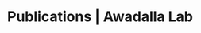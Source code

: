 ---
title: Publications | Awadalla Lab
permalink: /publications/
published: false
isPublic_b: true

publicationType_txt: journal
title_txt: "Variation in genome-wide mutation rates within and between human families."
pmid_tl: 21666693
publishDate_tdt: "2011-06-12T07:23:33.000Z"
journalTitle_txt: "Nature genetics"
volume_tpl: 43
issue_tpl: 7
doi_txt: "10.1038/ng.862"
authors_list: 
  - author_txt: "Conrad DF"
  - author_txt: "Keebler JE"
  - author_txt: "DePristo MA"
  - author_txt: "Lindsay SJ"
  - author_txt: "Zhang Y"
  - author_txt: "Casals F"
  - author_txt: "Idaghdour Y"
  - author_txt: "Hartl CL"
  - author_txt: "Torroja C"
  - author_txt: "Garimella KV"
  - author_txt: "Zilversmit M"
  - author_txt: "Cartwright R"
  - author_txt: "Rouleau GA"
  - author_txt: "Daly M"
  - author_txt: "Stone EA"
  - author_txt: "Hurles ME"
  - author_txt: "Awadalla P"
  - author_txt: "1000 Genomes Project."
---